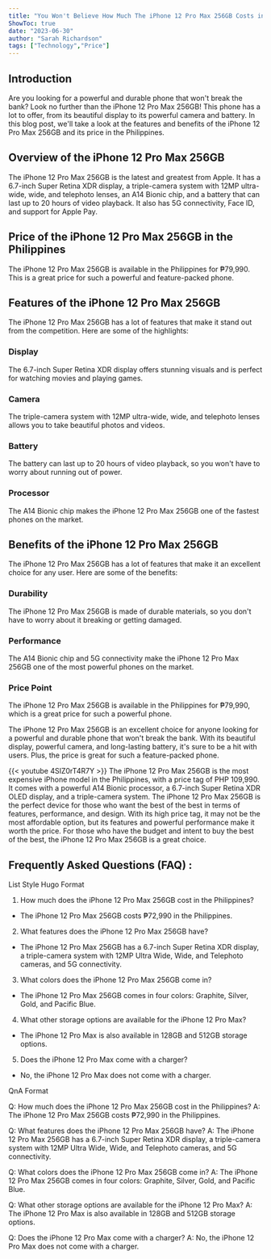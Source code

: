 ```yaml
---
title: "You Won't Believe How Much The iPhone 12 Pro Max 256GB Costs in the Philippines!"
ShowToc: true 
date: "2023-06-30"
author: "Sarah Richardson" 
tags: ["Technology","Price"]
---
```

## Introduction 
Are you looking for a powerful and durable phone that won't break the bank? Look no further than the iPhone 12 Pro Max 256GB! This phone has a lot to offer, from its beautiful display to its powerful camera and battery. In this blog post, we'll take a look at the features and benefits of the iPhone 12 Pro Max 256GB and its price in the Philippines. 

## Overview of the iPhone 12 Pro Max 256GB
The iPhone 12 Pro Max 256GB is the latest and greatest from Apple. It has a 6.7-inch Super Retina XDR display, a triple-camera system with 12MP ultra-wide, wide, and telephoto lenses, an A14 Bionic chip, and a battery that can last up to 20 hours of video playback. It also has 5G connectivity, Face ID, and support for Apple Pay. 

## Price of the iPhone 12 Pro Max 256GB in the Philippines
The iPhone 12 Pro Max 256GB is available in the Philippines for ₱79,990. This is a great price for such a powerful and feature-packed phone. 

## Features of the iPhone 12 Pro Max 256GB
The iPhone 12 Pro Max 256GB has a lot of features that make it stand out from the competition. Here are some of the highlights: 

### Display
The 6.7-inch Super Retina XDR display offers stunning visuals and is perfect for watching movies and playing games. 

### Camera
The triple-camera system with 12MP ultra-wide, wide, and telephoto lenses allows you to take beautiful photos and videos. 

### Battery
The battery can last up to 20 hours of video playback, so you won't have to worry about running out of power. 

### Processor
The A14 Bionic chip makes the iPhone 12 Pro Max 256GB one of the fastest phones on the market. 

## Benefits of the iPhone 12 Pro Max 256GB
The iPhone 12 Pro Max 256GB has a lot of features that make it an excellent choice for any user. Here are some of the benefits: 

### Durability
The iPhone 12 Pro Max 256GB is made of durable materials, so you don't have to worry about it breaking or getting damaged. 

### Performance
The A14 Bionic chip and 5G connectivity make the iPhone 12 Pro Max 256GB one of the most powerful phones on the market. 

### Price Point
The iPhone 12 Pro Max 256GB is available in the Philippines for ₱79,990, which is a great price for such a powerful phone. 

The iPhone 12 Pro Max 256GB is an excellent choice for anyone looking for a powerful and durable phone that won't break the bank. With its beautiful display, powerful camera, and long-lasting battery, it's sure to be a hit with users. Plus, the price is great for such a feature-packed phone.

{{< youtube 4SIZ0rT4R7Y >}} 
The iPhone 12 Pro Max 256GB is the most expensive iPhone model in the Philippines, with a price tag of PHP 109,990. It comes with a powerful A14 Bionic processor, a 6.7-inch Super Retina XDR OLED display, and a triple-camera system. The iPhone 12 Pro Max 256GB is the perfect device for those who want the best of the best in terms of features, performance, and design. With its high price tag, it may not be the most affordable option, but its features and powerful performance make it worth the price. For those who have the budget and intent to buy the best of the best, the iPhone 12 Pro Max 256GB is a great choice.

## Frequently Asked Questions (FAQ) :
List Style Hugo Format

1. How much does the iPhone 12 Pro Max 256GB cost in the Philippines?
- The iPhone 12 Pro Max 256GB costs ₱72,990 in the Philippines.

2. What features does the iPhone 12 Pro Max 256GB have?
- The iPhone 12 Pro Max 256GB has a 6.7-inch Super Retina XDR display, a triple-camera system with 12MP Ultra Wide, Wide, and Telephoto cameras, and 5G connectivity.

3. What colors does the iPhone 12 Pro Max 256GB come in?
- The iPhone 12 Pro Max 256GB comes in four colors: Graphite, Silver, Gold, and Pacific Blue.

4. What other storage options are available for the iPhone 12 Pro Max?
- The iPhone 12 Pro Max is also available in 128GB and 512GB storage options.

5. Does the iPhone 12 Pro Max come with a charger?
- No, the iPhone 12 Pro Max does not come with a charger.

QnA Format

Q: How much does the iPhone 12 Pro Max 256GB cost in the Philippines?
A: The iPhone 12 Pro Max 256GB costs ₱72,990 in the Philippines.

Q: What features does the iPhone 12 Pro Max 256GB have?
A: The iPhone 12 Pro Max 256GB has a 6.7-inch Super Retina XDR display, a triple-camera system with 12MP Ultra Wide, Wide, and Telephoto cameras, and 5G connectivity.

Q: What colors does the iPhone 12 Pro Max 256GB come in?
A: The iPhone 12 Pro Max 256GB comes in four colors: Graphite, Silver, Gold, and Pacific Blue.

Q: What other storage options are available for the iPhone 12 Pro Max?
A: The iPhone 12 Pro Max is also available in 128GB and 512GB storage options.

Q: Does the iPhone 12 Pro Max come with a charger?
A: No, the iPhone 12 Pro Max does not come with a charger.


